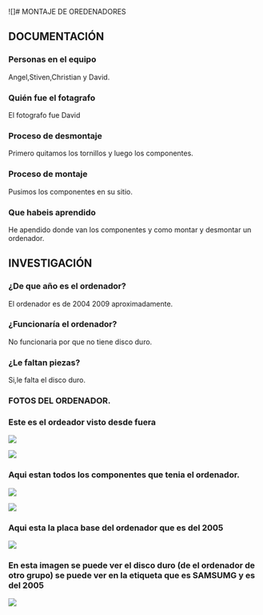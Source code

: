 ![]# MONTAJE DE OREDENADORES

## DOCUMENTACIÓN

### Personas en el equipo
Angel,Stiven,Christian y David.
### Quién fue el fotagrafo
El fotografo fue David
### Proceso de desmontaje
Primero quitamos los tornillos y luego los componentes.
### Proceso de montaje
Pusimos los componentes en su sitio.
### Que habeis aprendido
He apendido donde van los componentes y como montar y desmontar un ordenador.

## INVESTIGACIÓN

### ¿De que año es el ordenador?
El ordenador es de 2004 2009 aproximadamente.
### ¿Funcionaría el ordenador?
No funcionaria por que no tiene disco duro.
### ¿Le faltan piezas?
Si,le falta el disco duro.

### FOTOS DEL ORDENADOR.
 
### Este es el ordeador visto desde fuera
![](https://raw.githubusercontent.com/DavidMenCam/1er-trimestre/main/IMG_20210929_114820.jpg)

![](https://raw.githubusercontent.com/DavidMenCam/1er-trimestre/main/IMG_20210929_114925.jpg)

### Aqui estan todos los componentes que tenia el ordenador.
![](https://raw.githubusercontent.com/DavidMenCam/1er-trimestre/main/IMG_20210929_123506.jpg)

![](https://github.com/DavidMenCam/1er-trimestre/raw/main/IMG_20210929_121805.jpg)
### Aqui esta la placa base del ordenador que es del 2005
![](https://github.com/DavidMenCam/1er-trimestre/blob/main/IMG_20210929_123455.jpg)
### En esta imagen se puede ver el disco duro (de el ordenador de otro grupo) se puede ver en la etiqueta que es SAMSUMG y es del 2005 
![](https://github.com/DavidMenCam/1er-trimestre/blob/main/IMG_20210929_121620.jpg)
